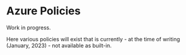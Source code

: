 # Azure Policies
Work in progress.

Here various policies will exist that is currently - at the time of writing (January, 2023) - not available as built-in.
